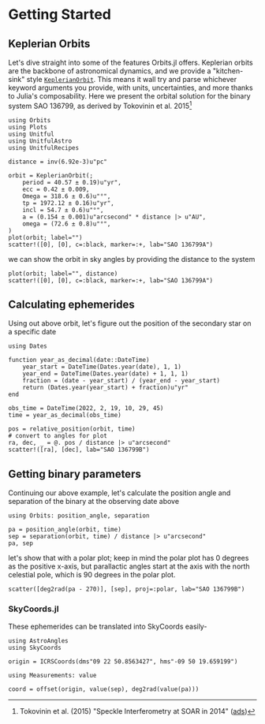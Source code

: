 
# Getting Started

## Keplerian Orbits

Let's dive straight into some of the features Orbits.jl offers. Keplerian orbits are the backbone of astronomical dynamics, and we provide a "kitchen-sink" style [`KeplerianOrbit`](@ref). This means it wall try and parse whichever keyword arguments you provide, with units, uncertainties, and more thanks to Julia's composability. Here we present the orbital solution for the binary system SAO 136799, as derived by Tokovinin et al. 2015[^1]

```@example kep
using Orbits
using Plots
using Unitful
using UnitfulAstro
using UnitfulRecipes

distance = inv(6.92e-3)u"pc"

orbit = KeplerianOrbit(;
    period = 40.57 ± 0.19)u"yr",
    ecc = 0.42 ± 0.009,
    Omega = 318.6 ± 0.6)u"°",
    tp = 1972.12 ± 0.16)u"yr",
    incl = 54.7 ± 0.6)u"°",
    a = (0.154 ± 0.001)u"arcsecond" * distance |> u"AU",
    omega = (72.6 ± 0.8)u"°",
)
plot(orbit; label="")
scatter!([0], [0], c=:black, marker=:+, lab="SAO 136799A")
```

we can show the orbit in sky angles by providing the distance to the system

```@example kep
plot(orbit; label="", distance)
scatter!([0], [0], c=:black, marker=:+, lab="SAO 136799A")
```

## Calculating ephemerides

Using out above orbit, let's figure out the position of the secondary star on a specific date

```@example kep
using Dates

function year_as_decimal(date::DateTime)
    year_start = DateTime(Dates.year(date), 1, 1)
    year_end = DateTime(Dates.year(date) + 1, 1, 1)
    fraction = (date - year_start) / (year_end - year_start)
    return (Dates.year(year_start) + fraction)u"yr"
end

obs_time = DateTime(2022, 2, 19, 10, 29, 45)
time = year_as_decimal(obs_time)
```

```@example kep
pos = relative_position(orbit, time)
# convert to angles for plot
ra, dec, _ = @. pos / distance |> u"arcsecond"
scatter!([ra], [dec], lab="SAO 136799B")
```

## Getting binary parameters

Continuing our above example, let's calculate the position angle and separation of the binary at the observing date above

```@example kep
using Orbits: position_angle, separation

pa = position_angle(orbit, time)
sep = separation(orbit, time) / distance |> u"arcsecond"
pa, sep
```

let's show that with a polar plot; keep in mind the polar plot has 0 degrees as the positive x-axis, but parallactic angles start at the axis with the north celestial pole, which is 90 degrees in the polar plot.

```@example kep
scatter([deg2rad(pa - 270)], [sep], proj=:polar, lab="SAO 136799B")
```

### SkyCoords.jl

These ephemerides can be translated into SkyCoords easily-

```@example kep
using AstroAngles
using SkyCoords

origin = ICRSCoords(dms"09 22 50.8563427", hms"-09 50 19.659199")
```

```@example kep
using Measurements: value

coord = offset(origin, value(sep), deg2rad(value(pa)))
```

[^1]: Tokovinin et al. (2015) "Speckle Interferometry at SOAR in 2014" ([ads](https://ui.adsabs.harvard.edu/abs/2015AJ....150...50T))
